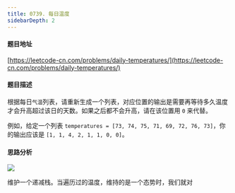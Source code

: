 ```yaml
---
title: 0739. 每日温度
sidebarDepth: 2
---
```


#### 题目地址

[https://leetcode-cn.com/problems/daily-temperatures/](https://leetcode-cn.com/problems/daily-temperatures/)

#### 题目描述

根据每日`气温`列表，请重新生成一个列表，对应位置的输出是需要再等待多久温度才会升高超过该日的天数。如果之后都不会升高，请在该位置用  `0` 来代替。

例如，给定一个列表  `temperatures = [73, 74, 75, 71, 69, 72, 76, 73]`，你的输出应该是  `[1, 1, 4, 2, 1, 1, 0, 0]`。


#### 思路分析

![](https://i.loli.net/2021/02/13/K6aWMpekIPq2zxY.png)

维护一个递减栈。当遍历过的温度，维持的是一个态势时，我们就对